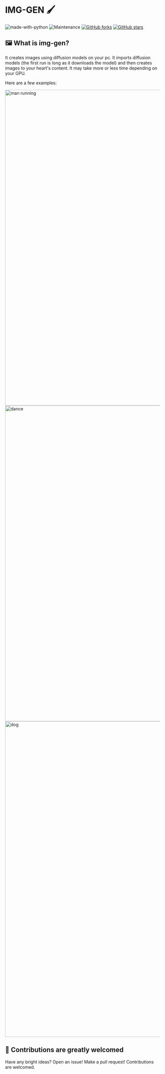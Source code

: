 # IMG-GEN 🖌️

![made-with-python](https://img.shields.io/badge/Made%20with-Python-1f425f.svg)
![Maintenance](https://img.shields.io/badge/Maintained%3F-yes-green.svg)
[![GitHub forks](https://img.shields.io/github/forks/crimsonKn1ght/img-gen.svg?style=social&label=Fork)](https://github.com/crimsonKn1ght/Code-OA-detection-model/network/members)
[![GitHub stars](https://img.shields.io/github/stars/crimsonKn1ght/img-gen.svg?style=social&label=★%20Star)](https://github.com/crimsonKn1ght/Code-OA-detection-model/stargazers)

## 🖼️ What is img-gen?

It creates images using diffusion models on your pc. It imports diffusion models (the first run is long as it downloads the model) and then creates images to your heart's content. It may take more or less time depending on your GPU.

Here are a few examples:

<img width="1024" height="1024" alt="man running" src="https://github.com/user-attachments/assets/c864805c-7e62-4508-8f30-2bdd368b6732" />

<img width="1024" height="1024" alt="dance" src="https://github.com/user-attachments/assets/d388344f-653a-4a4a-8ff0-277b15537ceb" />

<img width="1024" height="1024" alt="dog" src="https://github.com/user-attachments/assets/a5eea5f7-ebb1-4c32-981c-456ce8ca4ea5" />

## 🤝 Contributions are greatly welcomed

Have any bright ideas? Open an issue! Make a pull request! Contributions are welcomed.
